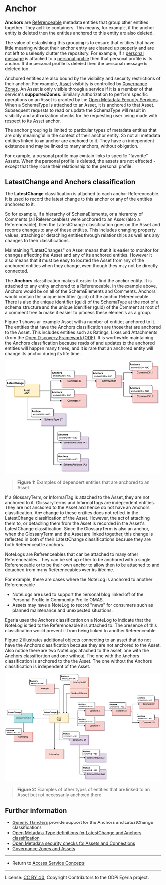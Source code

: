 <!-- SPDX-License-Identifier: CC-BY-4.0 -->
<!-- Copyright Contributors to the ODPi Egeria project. -->

# Anchor

**Anchors** are [Referenceable](referenceable.md) metadata entities that group other entities together.
They act like containers.  This means, for example, if the anchor entity is deleted then
the entities anchored to this entity are also deleted.  

The value of establishing this grouping is to ensure that entities that have little meaning without their
anchor entity are cleaned up properly and are not left to uselessly clutter the repository.
For example, if a [personal message](../../community-profile/docs/concepts/personal-message.md) is attached to
a [personal profile](../../community-profile/docs/concepts/personal-profile.md) then that personal profile is its anchor.
If the personal profile is deleted then the personal message is deleted too.

Anchored entities are also bound by the visibility and security restrictions of their anchor. 
For example, [Asset](assets) visibility is controlled by [Governance Zones](governance-zones).
An Asset is only visible through a service if it is a member of that service's **supportedZones**.  Similarly
authorization to perform specific operations on an Asset is granted by the
[Open Metadata Security Services](../../../common-services/metadata-security).
When a SchemaType is attached to an Asset, it is anchored to that Asset.
Subsequent requests to read or update the SchemaType will result in visibility
and authorization checks for the requesting user being made with respect to its Asset anchor.

The anchor grouping is limited to particular types of metadata entities that are only
meaningful in the context of their anchor entity.
So not all metadata entities linked to an anchor are anchored to it.  They have an independent
existence and may be linked to many anchors, without obligation.

For example, a personal profile may contain links to specific "favorite" Assets.
When the personal profile is deleted, the assets are not effected - except that they loose
their relationship to the personal profile.

## LatestChange and Anchors classification

The **LatestChange** classification is attached to each anchor Referenceable.
It is used to record the latest change to this anchor or any of the entities anchored to it.

So for example, if a hierarchy of SchemaElements,
or a hierarchy of Comments (all Referenceables) were anchored to an Asset
(also a Referenceable), then the LatestChange classification goes on the
Asset and records changes to any of these entities.
This includes changing property values, attaching or detaching entities through relationships
as well ans any changes to their classifications.

Maintaining "LatestChanges" on Asset means that it is
easier to monitor for changes affecting the Asset and any of its anchored entities.
However it also means that it must be easy to located the Asset
from any of the anchored entities when they change, even though they may not be directly connected.

The **Anchors** classification makes it easier to find the anchor entity.
It is attached to any entity anchored to a Referenceable.
In the example above, Anchors would be on all of the
SchemaElements and Comments.
Anchors would contain the unique identifier (guid) of the anchor Referenceable.
There is also the unique identifier (guid) of the SchemaType at the root of a schema structure and the
unique identifier (guid) of the Comment at root of a comment tree to make it easier to process these elements
as a group.

Figure 1 shows an example Asset with a number of entities anchored to it.
The entities that have the Anchors classification are those that are
anchored to the Asset.
This includes entities such as Ratings, Likes and Attachments
(from the [Open Discovery Framework (ODF)](../../../frameworks/open-discovery-framework).
It is worthwhile maintaining the Anchors classification because reads of and updates to the anchored
entities will happen many times, and it is rare that an anchored entity will change its anchor during its life time.

![Figure 1](anchors-classifications-on-dependant-objects.png#pagewidth)
> **Figure 1:** Examples of dependent entities that are anchored to an Asset

If a GlossaryTerm, or InformalTag is attached to the Asset, they are not anchored to it.
GlossaryTerms and InformalTags are independent entities.
They are not anchored to the Asset and hence do not have an Anchors classification.
Any change to these entities does not reflect in the LatestChange classification of the Asset.
However, the act of attaching them to, or detaching them from the Asset is recorded
in the Asset's LatestChange classification.  Since the GlossaryTerm is also an anchor,
when the GlossaryTerm and the Asset are linked
together, this change is reflected in both of their LatestChange classifications because
they are both Referenceable anchors.

NoteLogs are Referenceables that can be attached to many other Referenceables.
They can be set up either to be anchored with a single Referenceable or to
be their own anchor to allow then to be attached to and detached from
many Referenceables over its lifetime.

For example, these are cases where the NoteLog is anchored to another Referenceable

* NoteLogs are used to support the personal blog linked off of the Personal Profile in Community Profile OMAS.
* Assets may have a NoteLog to record "news" for consumers such as planned maintenance and unexpected situations.

Egeria uses the Anchors classification on a NoteLog to indicate that the NoteLog is tied to the Referenceable it is attached to. 
The presence of this classification would prevent it from being linked to another Referenceable.

Figure 2 illustrates additional objects connecting to an asset that do not have the Anchors classification
because they are not anchored to the Asset.
Also notice there are two NoteLogs attached to the asset,
one with the Anchors classification and one without.
The one with the Anchors classification is anchored to the the Asset. The one without the Anchors classification is
independent of the Asset.

![Figure 2](anchors-classifications-on-attached-objects.png#pagewidth)
> **Figure 2:** Examples of other types of entities that are linked to an Asset but not necessarily anchored there

## Further information

* [Generic Handlers](../../../common-services/generic-handlers) provide support for the
  Anchors and LatestChange classifications.
* [Open Metadata Type definitions for LatestChange and Anchors classification](../../../../open-metadata-publication/website/open-metadata-types/0011-Managing-Referenceables.md)
* [Open Metadata security checks for Assets and Connections](../../../common-services/metadata-security/metadata-security-apis)
* [Governance Zones and Assets](governance-zones)

----
* Return to [Access Service Concepts](.)

----
License: [CC BY 4.0](https://creativecommons.org/licenses/by/4.0/),
Copyright Contributors to the ODPi Egeria project.
